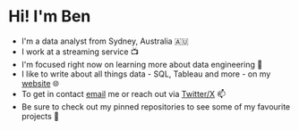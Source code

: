 # Hi! I'm Ben

- I'm a data analyst from Sydney, Australia 🇦🇺
- I work at a streaming service 📺
- I'm focused right now on learning more about data engineering 🔨
- I like to write about all things data - SQL, Tableau and more - on my [website](https://ben-nour.com/)  🌐
- To get in contact [email](mailto:hello@ben-nour.com) me or reach out via [Twitter/X](https://twitter.com/benjamin_nour) 📫
- Be sure to check out my pinned repositories to see some of my favourite projects 📍

<!---
ruthlesscattle/ruthlesscattle is a ✨ special ✨ repository because its `README.md` (this file) appears on your GitHub profile.
You can click the Preview link to take a look at your changes.
--->
